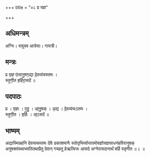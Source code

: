 +++
title = "०८ प्र यज्ञ"

+++
## अधिमन्त्रम्
अग्निः। वसूयव आत्रेयाः। गायत्री।

## मन्त्रः
प्र य॒ज्ञ ए॑त्वानु॒षग॒द्या दे॒वव्य॑चस्तमः ।  
स्तृ॒णी॒त ब॒र्हिरा॒सदे॑ ॥

## पदपाठः
प्र । य॒ज्ञः । ए॒तु॒ । आ॒नु॒षक् । अ॒द्य । दे॒वव्य॑चःऽतमः ।  
स्तृ॒णी॒त । ब॒र्हिः । आ॒ऽसदे॑ ॥

## भाष्यम्
अद्यास्मिन्नहनि देवव्यचस्तमः देवैः प्रकाशमानैः स्तोतृभिर्व्याप्ततमोयज्ञोयज्ञसाधनंहविरानुषक् अनुषक्तंयथाभवतितथाप्रैतु देवान् गच्छतु हेऋत्विजः आसदे अग्नेरासदानार्थं बर्हि स्तृणीत ॥ ८ ॥
